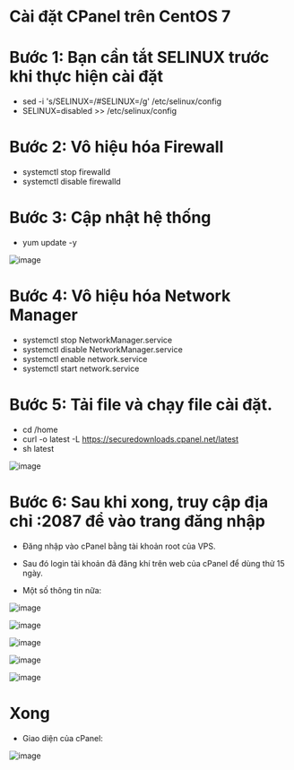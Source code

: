 
#  Cài đặt CPanel trên CentOS 7

# Bước 1: Bạn cần tắt SELINUX trước khi thực hiện cài đặt

- sed -i 's/SELINUX=/#SELINUX=/g' /etc/selinux/config
- SELINUX=disabled >> /etc/selinux/config

# Bước 2: Vô hiệu hóa Firewall

- systemctl stop firewalld
- systemctl disable firewalld

# Bước 3: Cập nhật hệ thống

- yum update -y

![image](https://user-images.githubusercontent.com/95491130/186048455-c7c019e1-b30e-4238-8405-02ff09cb2ee5.png)

# Bước 4: Vô hiệu hóa Network Manager

- systemctl stop NetworkManager.service
- systemctl disable NetworkManager.service
- systemctl enable network.service
- systemctl start network.service

# Bước 5: Tải file và chạy file cài đặt.

- cd /home
- curl -o latest -L https://securedownloads.cpanel.net/latest
- sh latest

![image](https://user-images.githubusercontent.com/95491130/186048617-172c8963-db01-400f-a62c-5be9cd7e6d51.png)

# Bước 6: Sau khi xong, truy cập địa chỉ :2087 để vào trang đăng nhập

- Đăng nhập vào cPanel bằng tài khoản root của VPS.

- Sau đó login tài khoản đã đăng khí trên web của cPanel để dùng thử 15 ngày.

- Một số thông tin nữa:

![image](https://user-images.githubusercontent.com/95491130/186050330-1ee031c1-1be6-4ef0-b1b8-7e24c8962e38.png)

![image](https://user-images.githubusercontent.com/95491130/186050407-68c31c7d-ae96-4fe9-9bf5-0e237bb7a13f.png)

![image](https://user-images.githubusercontent.com/95491130/186050558-0a96fcd7-e3db-4e16-aa2a-f68a2a0d283d.png)

![image](https://user-images.githubusercontent.com/95491130/186050611-c062ec6e-a432-4139-a5b1-1d5a7de84f4d.png)

![image](https://user-images.githubusercontent.com/95491130/186050904-924b59a1-3cff-464a-af53-02ca96a973e6.png)

# Xong
- Giao diện của cPanel:

![image](https://user-images.githubusercontent.com/95491130/186055004-2615b118-08d4-4186-8f0a-4003481905f6.png)

 


